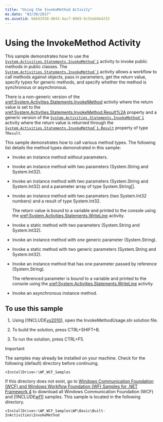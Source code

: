 ```yaml
---
title: "Using the InvokeMethod Activity"
ms.date: "03/30/2017"
ms.assetid: b6643550-d043-4ac7-8069-9c55ebbb4233
---
```

# Using the InvokeMethod Activity
This sample demonstrates how to use the <!--zz <xref:System.Activities.Statements.InvokeMethod%601> -->[<code>System.Activities.Statements.InvokeMethod\`1</code>](https://msdn.microsoft.com/library/dd647677.aspx) activity to invoke public methods in public classes. The <!--zz <xref:System.Activities.Statements.InvokeMethod%601> -->[<code>System.Activities.Statements.InvokeMethod\`1</code>](https://msdn.microsoft.com/library/dd647677.aspx) activity allows a workflow to call methods against objects, pass in parameters, get the return value, specify types for generic methods, and specify whether the method is synchronous or asynchronous. 
  
There is a non-generic version of the <xref:System.Activities.Statements.InvokeMethod> activity where the return value is set to the <xref:System.Activities.Statements.InvokeMethod.Result%2A> property and a generic version of the <!--zz <xref:System.Activities.Statements.InvokeMethod%601> -->[<code>System.Activities.Statements.InvokeMethod\`1</code>](https://msdn.microsoft.com/library/dd647677.aspx) activity where the return value is returned through the <!--zz <xref:System.Activities.Statements.InvokeMethod.Result%601.Result%2A> -->[<code>System.Activities.Statements.InvokeMethod\`1.Result</code>](https://msdn.microsoft.com/library/dd987724.aspx) property of type `TResult`. 
  
 This sample demonstrates how to call various method types. The following list details the method types demonstrated in this sample:  
  
-   Invoke an instance method without parameters.  
  
-   Invoke an instance method with two parameters (System.String and System.Int32).  
  
-   Invoke an instance method with two parameters (System.String and System.Int32) and a parameter array of type System.String[].  
  
-   Invoke an instance method with two parameters (two System.Int32 numbers) and a result of type System.Int32.  
  
     The return value is bound to a variable and printed to the console using the <xref:System.Activities.Statements.WriteLine> activity.  
  
-   Invoke a static method with two parameters (System.String and System.Int32).  
  
-   Invoke an instance method with one generic parameter (System.String).  
  
-   Invoke a static method with two generic parameters (System.String and System.Int32).  
  
-   Invoke an instance method that has one parameter passed by reference (System.String).  
  
     The referenced parameter is bound to a variable and printed to the console using the <xref:System.Activities.Statements.WriteLine> activity.  
  
-   Invoke an asynchronous instance method.  
  
## To use this sample  
  
1.  Using [!INCLUDE[vs2010](../../../../includes/vs2010-md.md)], open the InvokeMethodUsage.sln solution file.  
  
2.  To build the solution, press CTRL+SHIFT+B.  
  
3.  To run the solution, press CTRL+F5.  
  
> [!IMPORTANT]
>  The samples may already be installed on your machine. Check for the following (default) directory before continuing.  
>   
>  `<InstallDrive>:\WF_WCF_Samples`  
>   
>  If this directory does not exist, go to [Windows Communication Foundation (WCF) and Windows Workflow Foundation (WF) Samples for .NET Framework 4](http://go.microsoft.com/fwlink/?LinkId=150780) to download all Windows Communication Foundation (WCF) and [!INCLUDE[wf1](../../../../includes/wf1-md.md)] samples. This sample is located in the following directory.  
>   
>  `<InstallDrive>:\WF_WCF_Samples\WF\Basic\Built-InActivities\InvokeMethod`